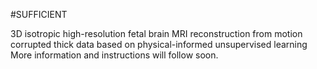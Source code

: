 #SUFFICIENT

3D isotropic high-resolution fetal brain MRI reconstruction from motion corrupted thick data based on physical-informed unsupervised learning
More information and instructions will follow soon.
